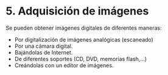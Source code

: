 # 5. Adquisición de imágenes

Se pueden obtener imágenes digitales de diferentes maneras:

- Por digitalización de imágenes analógicas (escaneado)
- Por una cámara digital.
- Bajándolas de Internet.
- De diferentes soportes (CD, DVD, memorias flash,...)
- Creándolas con un editor de imágenes.